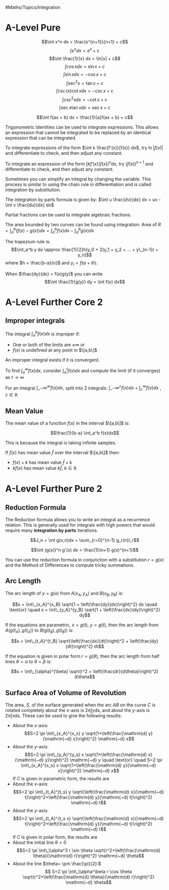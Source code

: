 \#Maths/Topics/Integration

# A-Level Pure

$$\int x^n dx = \frac{x^{n+1}}{n+1} + c$$
$$\int e^x dx = e^x + c$$
$$\int \frac{1}{x} dx = \ln|x| + c$$
$$\int \cos x dx = \sin x + c$$
$$\int \sin x dx = -\cos x + c$$
$$\int \sec^2 x = \tan x + c$$
$$\int \csc(x) \cot x dx = -\csc x + c$$
$$\int \csc^2 x dx = -\cot x + c$$
$$\int \sec x \tan x dx = \sec x + c$$

$$\int f(ax + b) dx = \frac{1}{a}f(ax + b) + c$$

Trigonometric identities can be used to integrate expressions. This allows an expression that cannot be integrated to be replaced by an identical expression that can be integrated.

To integrate expressions of the form $\int k \frac{f'(x)}{f(x)} dx$, try $\ln|f(x)|$ and differentiate to check, and then adjust any constant.

To integrate an expression of the form $\int kf'(x)(f(x))^n dx$, try $(f(x))^{n+1}$ and differentiate to check, and then adjust any constant.

Sometimes you can simplify an integral by changing the variable. This process is similar to using the chain rule in differentiation and is called integration by substitution.

The integration by parts formula is given by: $\int u \frac{dv}{dx} dx = uv - \int v \frac{du}{dx} dx$

Partial fractions can be used to integrate algebraic fractions.

The area bounded by two curves can be found using integration:
Area of $R = \int_a^b (f(x) - g(x)) dx = \int_a^b f(x) dx - \int_a^b g(x) dx$

The trapezium rule is:
$$\int_a^b y dx \approx \frac{1}{2}h(y_0 + 2(y_1 + y_2 + ... + y\_{n-1}) + y_n)$$
where $h = \frac{b-a}{n}$ and $y_i = f(a + ih)$.

When $\frac{dy}{dx} = f(x)g(y)$ you can write
$$\int \frac{1}{g(y)} dy = \int f(x) dx$$

# A-Level Further Core 2

## Improper integrals

The integral $\int_a^b f(x)dx$ is improper if:

* One or both of the limits are $\pm \infty$ or
* $f(x)$ is undefined at any point in $\[a,b\]$

An improper integral exists if it is convergent.

To find $\int_a^\infty f(x)dx$, consider $\int_a^t f(x)dx$ and compute the limit (if it converges) as $t \to \infty$

For an integral $\int\_{-\infty}^{\infty} f(x)dx$, split into 2 integrals: $\int\_{-\infty}^c f(x)dx + \int_c^{\infty} f(x)dx$ , $c \in \mathbb{R}$

## Mean Value

The mean value of a function $f(x)$ in the interval $\[a,b\]$ is:

$$\frac{1}{b-a} \int_a^b f(x)dx$$

This is because the integral is taking infinite samples.

If $f(x)$ has mean value $\bar{f}$ over the interval $\[a,b\]$ then:

* $f(x) + k$ has mean value $\bar{f} + k$
* $kf(x)$ has mean value $k\bar{f}$, $k \in \mathbb{R}$

# A-Level Further Pure 2

## Reduction Formula

The Reduction formula allows you to write an integral as a recurrence relation. This is generally used for integrals with high powers that would require many **integration by parts** iterations.

$$J_n = \int g(x,n)dx = \sum_{r=0}^{n-1} g_r(n)I_r$$

$$\int (g(x))^n g'(x) dx = \frac{1}{n+1} g(x)^{n+1}$$

You can use the reduction formula in conjunction with a substitution $r = g(x)$ and the Method of Differences to compute tricky summations.

## Arc Length

The arc length of $y = g(x)$ from $A(x_A, y_A)$ and $B(x_B, y_B)$ is:

$$s = \int\_{x_A}^{x_B} \sqrt{1 + \left(\frac{dy}{dx}\right)^2} dx \quad \text{or} \quad s = \int\_{y_A}^{y_B} \sqrt{1 + \left(\frac{dx}{dy}\right)^2} dy$$

If the equations are parametric, $x = g(t)$, $y = g(t)$, then the arc length from $A(g(t_A), g(t_A))$ to $B(g(t_B), g(t_B))$ is:

$$s = \int\_{t_A}^{t_B} \sqrt{\left(\frac{dx}{dt}\right)^2 + \left(\frac{dy}{dt}\right)^2} dt$$

If the equation is given in polar form $r = g(\theta)$, then the arc length from half lines $\theta = \alpha$ to $\theta = \beta$ is:

$$s = \int\_{\alpha}^{\beta} \sqrt{r^2 + \left(\frac{dr}{d\theta}\right)^2} d\theta$$

## Surface Area of Volume of Revolution

The area, $S$, of the surface generated when the arc $A B$ on the curve $C$ is rotated completely about the $x$-axis is $2 \pi \int y \mathrm{ds}$, and about the $y$-axis is $2 \pi \int x \mathrm{ds}$.
These can be used to give the following results:

* About the $x$-axis: $$S=2 \pi \int\_{x_A}^{x_x} y \sqrt{1+\left(\frac{\mathrm{d} y}{\mathrm{~d} x}\right)^2} \mathrm{~d} x$$
* About the $y$-axis: $$S=2 \pi \int\_{y_A}^{y_s} x \sqrt{1+\left(\frac{\mathrm{d} x}{\mathrm{~d} y}\right)^2} \mathrm{~d} y \quad \text{or} \quad S=2 \pi \int\_{x_A}^{x_s} x \sqrt{1+\left(\frac{\mathrm{d} y}{\mathrm{~d} x}\right)^2} \mathrm{~d} x$$
  If $C$ is given in parametric form, the results are
* About the $x$-axis: $$S=2 \pi \int\_{t_A}^{t_s} y \sqrt{\left(\frac{\mathrm{d} x}{\mathrm{~d} t}\right)^2+\left(\frac{\mathrm{d} y}{\mathrm{~d} t}\right)^2} \mathrm{~d} t$$
* About the $y$-axis: $$S=2 \pi \int\_{t_A}^{t_s x} \sqrt{\left(\frac{\mathrm{d} x}{\mathrm{~d} t}\right)^2+\left(\frac{\mathrm{d} y}{\mathrm{~d} t}\right)^2} \mathrm{~d} t$$
  If $C$ is given in polar form, the results are
* About the initial line $\theta = 0$  $$S=2 \pi \int\_\\alpha^3 r \sin \theta \sqrt{r^2+\left(\frac{\mathrm{d} \theta}{\mathrm{d} r}\right)^2} \mathrm{~d} \theta$$
* About the line $\theta= \pm \frac{\pi}{2}:$ $$ S=2 \pi \int\_\\alpha^\beta r \cos \theta \sqrt{r^2+\left(\frac{\mathrm{d} \theta}{\mathrm{d} r}\right)^2} \mathrm{~d} \theta$$

